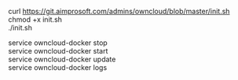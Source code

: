 

curl https://git.aimprosoft.com/admins/owncloud/blob/master/init.sh  
chmod +x init.sh  
./init.sh  

service owncloud-docker stop  
service owncloud-docker start  
service owncloud-docker update  
service owncloud-docker logs  